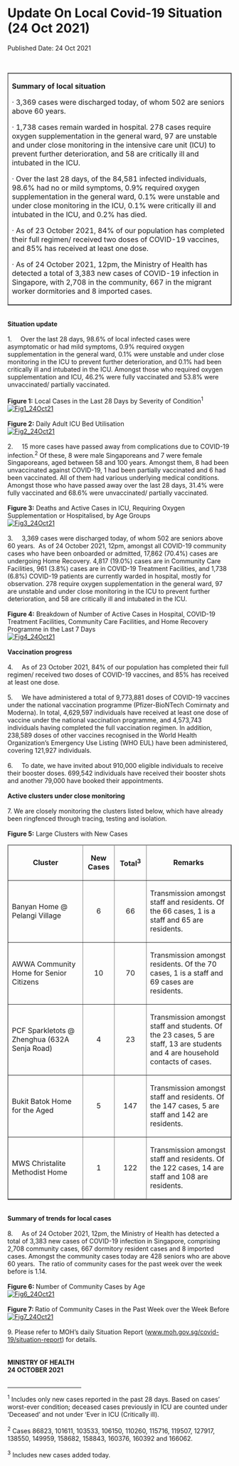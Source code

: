 <html>
    <meta http-equiv="Content-Type" content="text/html; charset=utf-8"/>
    <meta charset="utf-8"/>
    <title>Update On Local Covid-19 Situation (24 Oct 2021)</title>
    <body><h1>Update On Local Covid-19 Situation (24 Oct 2021)</h1>
    <p>Published Date: 24 Oct 2021</p> <br><table border="1" cellspacing="0" cellpadding="0" width="605"><tbody><tr><td width="605" valign="top"><p><strong>Summary of local situation</strong></p><p>· 3,369 cases were discharged today, of whom 502 are seniors above 60 years.</p><p>· 1,738 cases remain warded in hospital. 278 cases require oxygen supplementation in the general ward, 97 are unstable and under close monitoring in the intensive care unit (ICU) to prevent further deterioration, and 58 are critically ill and intubated in the ICU.</p><p>· Over the last 28 days, of the 84,581 infected individuals, 98.6% had no or mild symptoms, 0.9% required oxygen supplementation in the general ward, 0.1% were unstable and under close monitoring in the ICU, 0.1% were critically ill and intubated in the ICU, and 0.2% has died.</p><p>· As of 23 October 2021, 84% of our population has completed their full regimen/ received two doses of COVID-19 vaccines, and 85% has received at least one dose.</p><p>· As of 24 October 2021, 12pm, the Ministry of Health has detected a total of 3,383 new cases of COVID-19 infection in Singapore, with 2,708 in the community, 667 in the migrant worker dormitories and 8 imported cases. </p></td></tr></tbody></table><br><strong>Situation update</strong><br><br>1.&nbsp; &nbsp; &nbsp;Over the last 28 days, 98.6% of local infected cases were asymptomatic or had mild symptoms, 0.9% required oxygen supplementation in the general ward, 0.1% were unstable and under close monitoring in the ICU to prevent further deterioration, and 0.1% had been critically ill and intubated in the ICU. Amongst those who required oxygen supplementation and ICU, 46.2% were fully vaccinated and 53.8% were unvaccinated/ partially vaccinated.&nbsp;<br><br><strong>Figure 1:</strong> Local Cases in the Last 28 Days by Severity of Condition<sup>1</sup><br><div><a href="/images/librariesprovider5/covid-19-chart-(pr)/fig1_24oct21.png?sfvrsn=ab17814e_0"><img src="/images/librariesprovider5/covid-19-chart-(pr)/fig1_24oct21.png?sfvrsn=ab17814e_0" data-displaymode="Original" alt="Fig1_24Oct21" title="Fig1_24Oct21" data-openoriginalimageonclick="true"></a><br><br><strong>Figure 2:</strong> Daily Adult ICU Bed Utilisation</div><a href="/images/librariesprovider5/covid-19-chart-(pr)/fig2_24oct21.png?sfvrsn=cdb30d35_0"><img src="/images/librariesprovider5/covid-19-chart-(pr)/fig2_24oct21.png?sfvrsn=cdb30d35_0" data-displaymode="Original" alt="Fig2_24Oct21" title="Fig2_24Oct21" data-openoriginalimageonclick="true"></a><br><br>2.&nbsp; &nbsp; &nbsp;15 more cases have passed away from complications due to COVID-19 infection.<sup>2</sup> Of these, 8 were male Singaporeans and 7 were female Singaporeans, aged between 58 and 100 years. Amongst them, 8 had been unvaccinated against COVID-19, 1 had been partially vaccinated and 6 had been vaccinated. All of them had various underlying medical conditions. Amongst those who have passed away over the last 28 days, 31.4% were fully vaccinated and 68.6% were unvaccinated/ partially vaccinated.<br><br><strong>Figure 3:</strong> Deaths and Active Cases in ICU, Requiring Oxygen Supplementation or Hospitalised, by Age Groups<br><div><a href="/images/librariesprovider5/covid-19-chart-(pr)/fig3_24oct21.png?sfvrsn=304c1792_0"><img src="/images/librariesprovider5/covid-19-chart-(pr)/fig3_24oct21.png?sfvrsn=304c1792_0" data-displaymode="Original" alt="Fig3_24Oct21" title="Fig3_24Oct21" data-openoriginalimageonclick="true"></a><br><br>3.&nbsp; &nbsp; &nbsp;3,369 cases were discharged today, of whom 502 are seniors above 60 years.&nbsp; As of 24 October 2021, 12pm, amongst all COVID-19 community cases who have been onboarded or admitted, 17,862 (70.4%) cases are undergoing Home Recovery. 4,817 (19.0%) cases are in Community Care Facilities, 961 (3.8%) cases are in COVID-19 Treatment Facilities, and 1,738 (6.8%) COVID-19 patients are currently warded in hospital, mostly for observation. 278 require oxygen supplementation in the general ward, 97 are unstable and under close monitoring in the ICU to prevent further deterioration, and 58 are critically ill and intubated in the ICU.&nbsp;<br><br><strong>Figure 4:</strong> Breakdown of Number of Active Cases in Hospital, COVID-19 Treatment Facilities, Community Care Facilities, and Home Recovery Programme in the Last 7 Days<br><div><a href="/images/librariesprovider5/covid-19-chart-(pr)/fig4_24oct21.png?sfvrsn=bdc40de6_0"><img src="/images/librariesprovider5/covid-19-chart-(pr)/fig4_24oct21.png?sfvrsn=bdc40de6_0" data-displaymode="Original" alt="Fig4_24Oct21" title="Fig4_24Oct21" data-openoriginalimageonclick="true"></a><br><br><strong>Vaccination progress</strong><br><br>4.&nbsp; &nbsp; &nbsp;As of 23 October 2021, 84% of our population has completed their full regimen/ received two doses of COVID-19 vaccines, and 85% has received at least one dose.&nbsp;<br><br>5.&nbsp; &nbsp; &nbsp;We have administered a total of 9,773,881 doses of COVID-19 vaccines under the national vaccination programme (Pfizer-BioNTech Comirnaty and Moderna). In total, 4,629,597 individuals have received at least one dose of vaccine under the national vaccination programme, and 4,573,743 individuals having completed the full vaccination regimen. In addition, 238,589 doses of other vaccines recognised in the World Health Organization’s Emergency Use Listing (WHO EUL) have been administered, covering 121,927 individuals.<br><br>6.&nbsp; &nbsp; &nbsp;To date, we have invited about 910,000 eligible individuals to receive their booster doses. 699,542 individuals have received their booster shots and another 79,000 have booked their appointments.&nbsp;<br><br><div><strong>Active clusters under close monitoring</strong><br><br>7. We are closely monitoring the clusters listed below, which have already been ringfenced through tracing, testing and isolation.<br><br><strong>Figure 5:</strong> Large Clusters with New Cases<br><div><table border="1" cellspacing="0" cellpadding="0" width="606"><thead><tr><td width="225"><p align="center"><strong>Cluster</strong></p></td><td width="60"><p align="center"><strong>New Cases</strong></p></td><td width="63"><p align="center"><strong>Total<sup>3</sup></strong></p></td><td width="257"><p align="center"><strong>Remarks</strong></p></td></tr></thead><tbody><tr><td width="225"><p>Banyan Home @ Pelangi Village</p></td><td width="60"><p align="center">6</p></td><td width="63"><p align="center">66</p></td><td width="257"><p>Transmission amongst staff and residents. Of the 66 cases, 1 is a staff and 65 are residents.</p></td></tr><tr><td width="225"><p>AWWA Community Home for Senior Citizens</p></td><td width="60"><p align="center">10</p></td><td width="63"><p align="center">70</p></td><td width="257"><p>Transmission amongst residents. Of the 70 cases, 1 is a staff and 69 cases are residents.</p></td></tr><tr><td width="225"><p>PCF Sparkletots @ Zhenghua (632A Senja Road)</p></td><td width="60"><p align="center">4</p></td><td width="63"><p align="center">23</p></td><td width="257"><p>Transmission amongst staff and students. Of the 23 cases, 5 are staff, 13 are students and 4 are household contacts of cases.</p></td></tr><tr><td width="225"><p>Bukit Batok Home for the Aged</p></td><td width="60"><p align="center">5</p></td><td width="63"><p align="center">147</p></td><td width="257"><p>Transmission amongst staff and residents. Of the 147 cases, 5 are staff and 142 are residents.</p></td></tr><tr><td width="225"><p>MWS Christalite Methodist Home</p></td><td width="60"><p align="center">1</p></td><td width="63"><p align="center">122</p></td><td width="257"><p>Transmission amongst staff and residents. Of the 122 cases, 14 are staff and 108 are residents.</p></td></tr></tbody></table><div><br><strong>Summary of trends for local cases</strong><br><br>8.&nbsp; &nbsp; &nbsp;As of 24 October 2021, 12pm, the Ministry of Health has detected a total of 3,383 new cases of COVID-19 infection in Singapore, comprising 2,708 community cases, 667 dormitory resident cases and 8 imported cases. Amongst the community cases today are 428 seniors who are above 60 years.&nbsp; The ratio of community cases for the past week over the week before is 1.14.&nbsp;<br><br><strong>Figure 6: </strong>Number of Community Cases by Age<br><div><a href="/images/librariesprovider5/covid-19-chart-(pr)/fig6_24oct21.png?sfvrsn=9cdee9fd_0"><img src="/images/librariesprovider5/covid-19-chart-(pr)/fig6_24oct21.png?sfvrsn=9cdee9fd_0" data-displaymode="Original" alt="Fig6_24Oct21" title="Fig6_24Oct21" data-openoriginalimageonclick="true"></a><br></div><br><strong>Figure 7: </strong>Ratio of Community Cases in the Past Week over the Week Before<br><a href="/images/librariesprovider5/covid-19-chart-(pr)/fig7_24oct21.png?sfvrsn=6550fc57_0"><img src="/images/librariesprovider5/covid-19-chart-(pr)/fig7_24oct21.png?sfvrsn=6550fc57_0" data-displaymode="Original" alt="Fig7_24Oct21" title="Fig7_24Oct21" data-openoriginalimageonclick="true"></a><br><br>9. Please refer to MOH’s daily Situation Report (<a href="http://www.moh.gov.sg/covid-19/situation-report" title="" class="" target="">www.moh.gov.sg/covid-19/situation-report</a>) for details.&nbsp;<br><br><br><strong>MINISTRY OF HEALTH<br>24 OCTOBER 2021<br></strong><br><hr align="left" size="1" width="33%"><div id="ftn1"><p><a href="#_ftnref1" name="_ftn1" title=""></a><sup>1</sup>&nbsp;Includes only new cases reported in the past 28 days. Based on cases’ worst-ever condition; deceased cases previously in ICU are counted under ‘Deceased’ and not under ‘Ever in ICU (Critically ill).<br><br><sup>2</sup> Cases 86823, 101611, 103533, 106150, 110260, 115716, 119507, 127917, 138550, 149959, 158682, 158843, 160376, 160392 and 166062.&nbsp;<br><br><sup>3</sup> Includes new cases added today.</p></div></div></div></div></div></div></body>
</html>